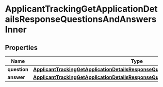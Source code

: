 

# ApplicantTrackingGetApplicationDetailsResponseQuestionsAndAnswersInner


## Properties

| Name | Type | Description | Notes |
|------------ | ------------- | ------------- | -------------|
|**question** | [**ApplicantTrackingGetApplicationDetailsResponseQuestionsAndAnswersInnerQuestion**](ApplicantTrackingGetApplicationDetailsResponseQuestionsAndAnswersInnerQuestion.md) |  |  [optional] |
|**answer** | [**ApplicantTrackingGetApplicationDetailsResponseQuestionsAndAnswersInnerAnswer**](ApplicantTrackingGetApplicationDetailsResponseQuestionsAndAnswersInnerAnswer.md) |  |  [optional] |



